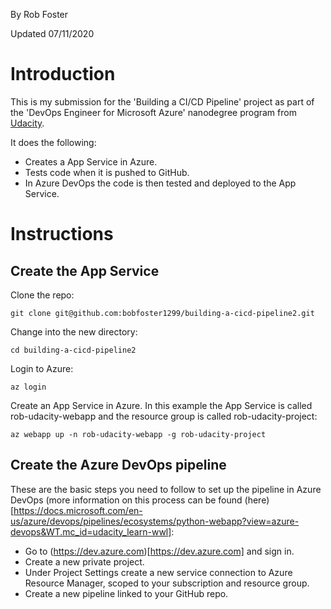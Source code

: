 By Rob Foster

Updated 07/11/2020

# Introduction
This is my submission for the 'Building a CI/CD Pipeline' project as part of the 'DevOps Engineer for Microsoft Azure' nanodegree program from [Udacity](https://udacity.com).

It does the following:
- Creates a App Service in Azure.
- Tests code when it is pushed to GitHub.
- In Azure DevOps the code is then tested and deployed to the App Service.







# Instructions


## Create the App Service

Clone the repo:
```
git clone git@github.com:bobfoster1299/building-a-cicd-pipeline2.git
```

Change into the new directory:
```
cd building-a-cicd-pipeline2
```

Login to Azure:
```
az login
```

Create an App Service in Azure. In this example the App Service is called rob-udacity-webapp and the resource group is called rob-udacity-project:
```
az webapp up -n rob-udacity-webapp -g rob-udacity-project
```

## Create the Azure DevOps pipeline

These are the basic steps you need to follow to set up the pipeline in Azure DevOps (more information on this process can be found (here)[https://docs.microsoft.com/en-us/azure/devops/pipelines/ecosystems/python-webapp?view=azure-devops&WT.mc_id=udacity_learn-wwl]:

- Go to (https://dev.azure.com)[https://dev.azure.com] and sign in.
- Create a new private project.
- Under Project Settings create a new service connection to Azure Resource Manager, scoped to your subscription and resource group.
- Create a new pipeline linked to your GitHub repo.



